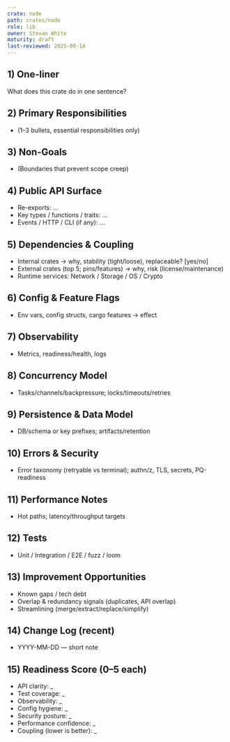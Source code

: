 ```yaml
---
crate: node
path: crates/node
role: lib
owner: Stevan White
maturity: draft
last-reviewed: 2025-09-14
---
```


## 1) One-liner
What does this crate do in one sentence?

## 2) Primary Responsibilities
- (1–3 bullets, essential responsibilities only)

## 3) Non-Goals
- (Boundaries that prevent scope creep)

## 4) Public API Surface
- Re-exports: …
- Key types / functions / traits: …
- Events / HTTP / CLI (if any): …

## 5) Dependencies & Coupling
- Internal crates → why, stability (tight/loose), replaceable? [yes/no]
- External crates (top 5; pins/features) → why, risk (license/maintenance)
- Runtime services: Network / Storage / OS / Crypto

## 6) Config & Feature Flags
- Env vars, config structs, cargo features → effect

## 7) Observability
- Metrics, readiness/health, logs

## 8) Concurrency Model
- Tasks/channels/backpressure; locks/timeouts/retries

## 9) Persistence & Data Model
- DB/schema or key prefixes; artifacts/retention

## 10) Errors & Security
- Error taxonomy (retryable vs terminal); authn/z, TLS, secrets, PQ-readiness

## 11) Performance Notes
- Hot paths; latency/throughput targets

## 12) Tests
- Unit / Integration / E2E / fuzz / loom

## 13) Improvement Opportunities
- Known gaps / tech debt
- Overlap & redundancy signals (duplicates, API overlap)
- Streamlining (merge/extract/replace/simplify)

## 14) Change Log (recent)
- YYYY-MM-DD — short note

## 15) Readiness Score (0–5 each)
- API clarity: _
- Test coverage: _
- Observability: _
- Config hygiene: _
- Security posture: _
- Performance confidence: _
- Coupling (lower is better): _